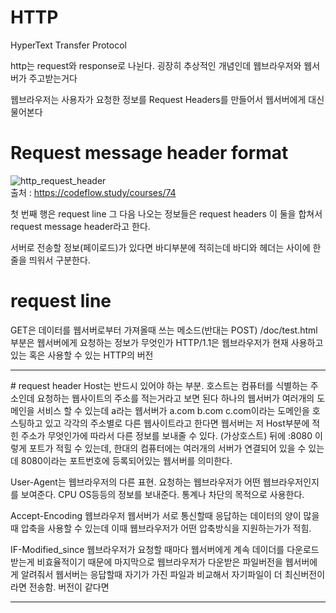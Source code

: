 # HTTP
HyperText Transfer Protocol

http는 request와 response로 나뉜다.
굉장히 추상적인 개념인데
웹브라우저와 웹서버가 주고받는거다

웹브라우저는 사용자가 요청한 정보를 Request Headers를 만들어서 웹서버에게 대신 물어본다

# Request message header format<br>
![http_request_header](https://user-images.githubusercontent.com/38284141/50723525-61454280-1122-11e9-8124-25f20da1e3d1.JPG)
<br>
출처 : https://codeflow.study/courses/74

첫 번째 행은 request line
그 다음 나오는 정보들은 request headers
이 둘을 합쳐서 request message header라고 한다.

서버로 전송할 정보(페이로드)가 있다면 바디부분에 적히는데
바디와 헤더는 사이에 한줄을 띄워서 구분한다.

# request line
GET은 데이터를 웹서버로부터 가져올때 쓰는 메소드(반대는 POST)
/doc/test.html 부분은 웹서버에게 요청하는 정보가 무엇인가
HTTP/1.1은 웹브라우저가 현재 사용하고 있는 혹은 사용할 수 있는 HTTP의 버전
<hr>
# request header
Host는 반드시 있어야 하는 부분. 호스트는 컴퓨터를 식별하는 주소인데 요청하는 웹사이트의 주소를 적는거라고 보면 된다
하나의 웹서버가 여러개의 도메인을 서비스 할 수 있는데 
a라는 웹서버가 a.com b.com c.com이라는 도메인을 호스팅하고 있고 각각의 주소별로 다른 웹사이트라고 한다면
웹서버는 저 Host부분에 적힌 주소가 무엇인가에 따라서 다른 정보를 보내줄 수 있다. (가상호스트)
뒤에 :8080 이렇게 포트가 적힐 수 있는데, 
한대의 컴퓨터에는 여러개의 서버가 연결되어 있을 수 있는데 8080이라는 포트번호에 등록되어있는 웹서버를 의미한다.

User-Agent는 웹브라우저의 다른 표현. 요청하는 웹브라우저가 어떤 웹브라우저인지를 보여준다. CPU OS등등의 정보를 보내준다.
통계나 차단의 목적으로 사용한다.

Accept-Encoding
웹브라우저 웹서버가 서로 통신할때 응답하는 데이터의 양이 많을 때 압축을 사용할 수 있는데 
이때 웹브라우저가 어떤 압축방식을 지원하는가가 적힘.

IF-Modified_since
웹브라우저가 요청할 때마다 웹서버에게 계속 데이더를 다운로드 받는게 비효율적이기 때문에
마지막으로 웹브라우저가 다운받은 파일버전을 웹서버에게 알려줘서
웹서버는 응답할때 자기가 가진 파일과 비교해서 자기파일이 더 최신버전이라면 전송함. 버전이 같다면 
<hr>
